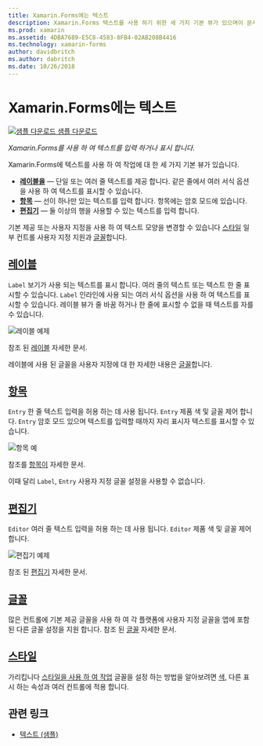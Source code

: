 ```yaml
---
title: Xamarin.Forms에는 텍스트
description: Xamarin.Forms 텍스트를 사용 하기 위한 세 가지 기본 뷰가 있으며이 문서에서는 입력 및 Xamarin.Forms 응용 프로그램에서 표시 되는 텍스트를 사용 하는 방법에 설명 합니다.
ms.prod: xamarin
ms.assetid: 4DBA7689-E5C8-4583-8FB4-02AB208B4416
ms.technology: xamarin-forms
author: davidbritch
ms.author: dabritch
ms.date: 10/26/2018
---
```


# <a name="text-in-xamarinforms"></a>Xamarin.Forms에는 텍스트

[![샘플 다운로드](~/media/shared/download.png) 샘플 다운로드](https://developer.xamarin.com/samples/xamarin-forms/UserInterface/Text)

_Xamarin.Forms를 사용 하 여 텍스트를 입력 하거나 표시 합니다._

Xamarin.Forms에 텍스트를 사용 하 여 작업에 대 한 세 가지 기본 뷰가 있습니다.

- **[레이블을](#Label)**  &mdash; 단일 또는 여러 줄 텍스트를 제공 합니다. 같은 줄에서 여러 서식 옵션을 사용 하 여 텍스트를 표시할 수 있습니다.
- **[항목](#Entry)**  &mdash; 선이 하나만 있는 텍스트를 입력 합니다. 항목에는 암호 모드에 있습니다.
- **[편집기](#Editor)**  &mdash; 둘 이상의 행을 사용할 수 있는 텍스트를 입력 합니다.

기본 제공 또는 사용자 지정을 사용 하 여 텍스트 모양을 변경할 수 있습니다 [스타일](#Styles) 일부 컨트롤 사용자 지정 지원과 [글꼴](#Fonts)합니다.

<a name="Label" />

## <a name="labellabelmd"></a>[레이블](label.md)

`Label` 보기가 사용 되는 텍스트를 표시 합니다. 여러 줄의 텍스트 또는 텍스트 한 줄 표시할 수 있습니다. `Label` 인라인에 사용 되는 여러 서식 옵션을 사용 하 여 텍스트를 표시할 수 있습니다. 레이블 뷰가 줄 바꿈 하거나 한 줄에 표시할 수 없을 때 텍스트를 자를 수 있습니다.

![](images/label.png "레이블 예제")

참조 된 [레이블](label.md) 자세한 문서.

레이블에 사용 된 글꼴을 사용자 지정에 대 한 자세한 내용은 [글꼴](fonts.md)합니다.

<a name="Entry" />

## <a name="entryentrymd"></a>[항목](entry.md)

`Entry` 한 줄 텍스트 입력을 허용 하는 데 사용 됩니다. `Entry` 제품 색 및 글꼴 제어 합니다. `Entry` 암호 모드 있으며 텍스트를 입력할 때까지 자리 표시자 텍스트를 표시할 수 있습니다.

![](images/entry.png "항목 예")

참조를 [항목이](entry.md) 자세한 문서.

이때 달리 `Label`, `Entry` 사용자 지정 글꼴 설정을 사용할 수 없습니다.

<a name="Editor" />

## <a name="editoreditormd"></a>[편집기](editor.md)

`Editor` 여러 줄 텍스트 입력을 허용 하는 데 사용 됩니다. `Editor` 제품 색 및 글꼴 제어 합니다.

![](images/editor.png "편집기 예제")

참조 된 [편집기](editor.md) 자세한 문서.

<a name="Fonts" />

## <a name="fontsfontsmd"></a>[글꼴](fonts.md)

많은 컨트롤에 기본 제공 글꼴을 사용 하 여 각 플랫폼에 사용자 지정 글꼴을 앱에 포함 된 다른 글꼴 설정을 지원 합니다. 참조 된 [글꼴](fonts.md) 자세한 문서.

<a name="Styles" />

## <a name="stylesstylesmd"></a>[스타일](styles.md)

가리킵니다 [스타일을 사용 하 여 작업](~/xamarin-forms/user-interface/styles/index.md) 글꼴을 설정 하는 방법을 알아보려면 [색](~/xamarin-forms/user-interface/colors.md), 다른 표시 하는 속성과 여러 컨트롤에 적용 합니다.

## <a name="related-links"></a>관련 링크

- [텍스트 (샘플)](https://developer.xamarin.com/samples/xamarin-forms/UserInterface/Text)
